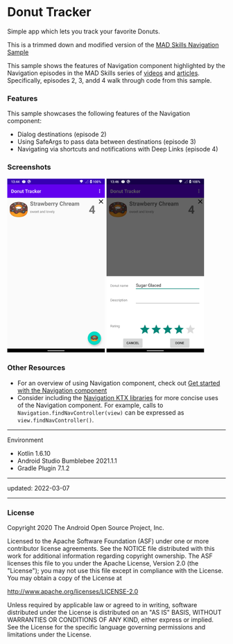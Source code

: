 # Donut Tracker

Simple app which lets you track your favorite Donuts.

This is a trimmed down and modified version of the [MAD Skills Navigation Sample](https://github.com/android/architecture-components-samples/tree/master/MADSkillsNavigationSample)

This sample shows the features of Navigation component highlighted by the Navigation
episodes in the MAD Skills series of [videos](https://www.youtube.com/user/androiddevelopers) 
and [articles](https://medium.com/androiddevelopers). Specifically, episodes
2, 3, andd 4 walk through code from this sample.

### Features

This sample showcases the following features of the Navigation component:

 * Dialog destinations (episode 2)
 * Using SafeArgs to pass data between destinations (episode 3)
 * Navigating via shortcuts and notifications with Deep Links (episode 4)

### Screenshots
<img src="results/screenshot_1.png" height="400" alt="Screenshot"/> <img src="results/screenshot_2.png" height="400" alt="Screenshot"/> 

### Other Resources

 * For an overview of using Navigation component, check out 
 [Get started with the Navigation component](https://developer.android.com/guide/navigation/navigation-getting-started)
 * Consider including the [Navigation KTX libraries](https://developer.android.com/topic/libraries/architecture/adding-components#navigation)
  for more concise uses of the Navigation component. For example, calls to `Navigation.findNavController(view)` can
 be expressed as `view.findNavController()`.

----

Environment

- Kotlin 1.6.10
- Android Studio Bumblebee 2021.1.1
- Gradle Plugin 7.1.2

----

updated: 2022-03-07

----

### License

Copyright 2020 The Android Open Source Project, Inc.

Licensed to the Apache Software Foundation (ASF) under one or more contributor
license agreements.  See the NOTICE file distributed with this work for
additional information regarding copyright ownership.  The ASF licenses this
file to you under the Apache License, Version 2.0 (the "License"); you may not
use this file except in compliance with the License.  You may obtain a copy of
the License at

http://www.apache.org/licenses/LICENSE-2.0

Unless required by applicable law or agreed to in writing, software
distributed under the License is distributed on an "AS IS" BASIS, WITHOUT
WARRANTIES OR CONDITIONS OF ANY KIND, either express or implied.  See the
License for the specific language governing permissions and limitations under
the License.
